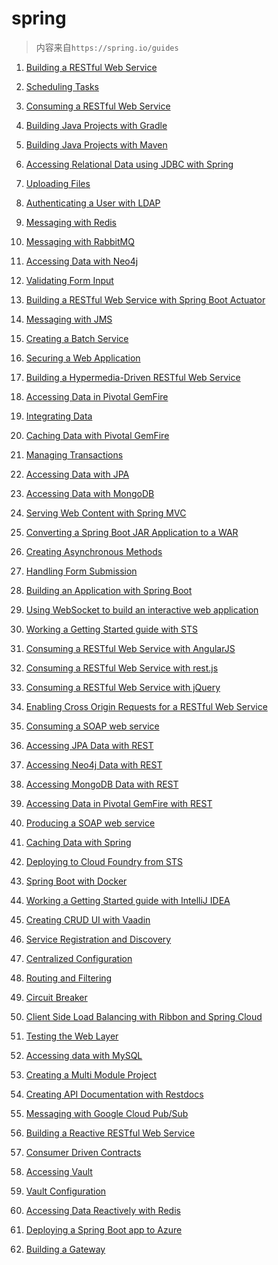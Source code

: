 # spring

>内容来自`https://spring.io/guides`

1. [Building a RESTful Web Service](md/1.md)

2. [Scheduling Tasks](md/2.md)

3. [Consuming a RESTful Web Service](md/3.md)

4. [Building Java Projects with Gradle]()

5. [Building Java Projects with Maven](md/5.md)

6. [Accessing Relational Data using JDBC with Spring](md/6.md)

7. [Uploading Files](md/7.md)

8. [Authenticating a User with LDAP ](md/8.md)

9.  [Messaging with Redis](md/9.md)

10. [Messaging with RabbitMQ]()

11. [Accessing Data with Neo4j]()

12. [Validating Form Input](md/12.md)

13. [Building a RESTful Web Service with Spring Boot Actuator](md/13.md)

14. [Messaging with JMS]()

15. [Creating a Batch Service]()

16. [Securing a Web Application](md/16.md)

17. [Building a Hypermedia-Driven RESTful Web Service]()

18. [Accessing Data in Pivotal GemFire]()

19. [Integrating Data]()

20. [Caching Data with Pivotal GemFire]()

21. [Managing Transactions]()

22. [Accessing Data with JPA]()

23. [Accessing Data with MongoDB]()

24. [Serving Web Content with Spring MVC]()

25. [Converting a Spring Boot JAR Application to a WAR]()

26. [Creating Asynchronous Methods]()

27. [Handling Form Submission]()

28. [Building an Application with Spring Boot]()

29. [Using WebSocket to build an interactive web application]()

30. [Working a Getting Started guide with STS]()

31. [Consuming a RESTful Web Service with AngularJS]()

32. [Consuming a RESTful Web Service with rest.js]()

33. [Consuming a RESTful Web Service with jQuery]()

34. [Enabling Cross Origin Requests for a RESTful Web Service]()

35. [Consuming a SOAP web service]()

36. [Accessing JPA Data with REST]()

37. [Accessing Neo4j Data with REST]()

38. [Accessing MongoDB Data with REST]()

39. [Accessing Data in Pivotal GemFire with REST]()

40. [Producing a SOAP web service]()

41. [Caching Data with Spring]()

42. [Deploying to Cloud Foundry from STS]()

43. [Spring Boot with Docker]()

44. [Working a Getting Started guide with IntelliJ IDEA]()

45. [Creating CRUD UI with Vaadin]()

46. [Service Registration and Discovery]()

47. [Centralized Configuration]()

48. [Routing and Filtering]()

49. [Circuit Breaker]()

50. [Client Side Load Balancing with Ribbon and Spring Cloud]()

51. [Testing the Web Layer]()

52. [Accessing data with MySQL]()

53. [Creating a Multi Module Project]()

54. [Creating API Documentation with Restdocs]()

55. [Messaging with Google Cloud Pub/Sub]()

56. [Building a Reactive RESTful Web Service]()

57. [Consumer Driven Contracts]()

58. [Accessing Vault]()

59. [Vault Configuration]()

60. [Accessing Data Reactively with Redis]()

61. [Deploying a Spring Boot app to Azure]()

62. [Building a Gateway]()










